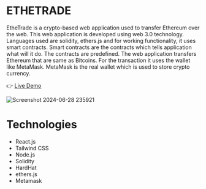 # ETHETRADE

EtheTrade is a crypto-based web application used to transfer Ethereum over the web. 
This web application is developed using web 3.0 technology. Languages used are solidity, ethers.js
and for working functionality, it uses smart contracts. Smart contracts are the contracts which 
tells application what will it do. The contracts are predefined.
The web application transfers Ethereum that are same as Bitcoins. For the transaction it uses the wallet 
like MetaMask. MetaMask is the real wallet which is used to store crypto currency.

👉 <a href="https://dulcet-gumption-c97ca7.netlify.app/" target="_blank">Live Demo</a> 

![Screenshot 2024-06-28 235921](https://github.com/malharchauhan7/ETHETRADE/assets/72789303/a185f308-b306-45ec-b855-cce28c56918e)

# Technologies 
- React.js
- Tailwind CSS
- Node.js
- Solidity 
- HardHat
- ethers.js
- Metamask
